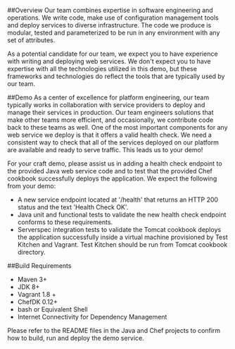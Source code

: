 ##Overview
Our team combines expertise in software engineering and operations. We write code, make use of configuration management tools and deploy services to diverse infrastructure. The code we produce is modular, tested and parameterized to be run in any environment with any set of attributes.

As a potential candidate for our team, we expect you to have experience with writing and deploying web services. We don't expect you to have expertise with all the technologies utilized in this demo, but these frameworks and technologies do reflect the tools that are typically used by our team.

##Demo
As a center of excellence for platform engineering, our team typically works in collaboration with service providers to deploy and manage their services in production. Our team engineers solutions that make other teams more efficient, and occasionally, we contribute code back to these teams as well. One of the most important components for any web service we deploy is that it offers a valid health check. We need a consistent way to check that all of the services deployed on our platform are available and ready to serve traffic. This leads us to your demo!

For your craft demo, please assist us in adding a health check endpoint to the provided Java web service code and to test that the provided Chef cookbook successfully deploys the application. We expect the following from your demo:

* A new service endpoint located at '/health' that returns an HTTP 200 status and the text 'Health Check OK'.
* Java unit and functional tests to validate the new health check endpoint conforms to these requirements.
* Serverspec integration tests to validate the Tomcat cookbook deploys the application successfully inside a virtual machine provisioned by Test Kitchen and Vagrant. Test Kitchen should be run from Tomcat cookbook directory.

##Build Requirements
* Maven 3+
* JDK 8+
* Vagrant 1.8 +
* ChefDK 0.12+
* bash or Equivalent Shell
* Internet Connectivity for Dependency Management

Please refer to the README files in the Java and Chef projects to confirm how to build, run and deploy the demo service.
